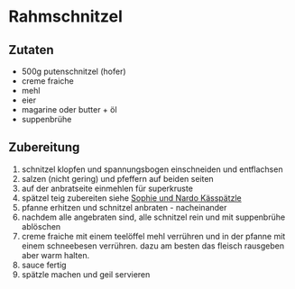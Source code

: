 # Rahmschnitzel

## Zutaten

- 500g putenschnitzel (hofer)
- creme fraiche
- mehl
- eier
- magarine oder butter + öl
- suppenbrühe

## Zubereitung

1. schnitzel klopfen und spannungsbogen einschneiden und entflachsen
2. salzen (nicht gering) und pfeffern auf beiden seiten
3. auf der anbratseite einmehlen für superkruste
4. spätzel teig zubereiten siehe [Sophie und Nardo Kässpätzle](http://digitalitility.com/gastronomicalitility/sophie-und-nardos-kasspatzle/)
5. pfanne erhitzen und schnitzel anbraten - nacheinander
6. nachdem alle angebraten sind, alle schnitzel rein und mit suppenbrühe ablöschen
7. creme fraiche mit einem teelöffel mehl verrühren und in der pfanne mit einem schneebesen verrühren. dazu am besten das fleisch rausgeben aber warm halten.
8. sauce fertig
9. spätzle machen und geil servieren
